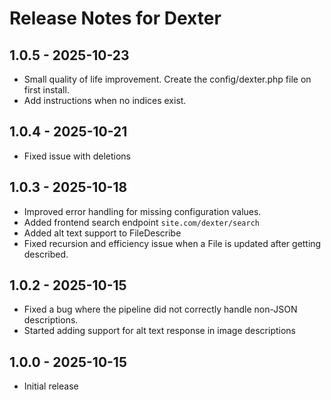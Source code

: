 # Release Notes for Dexter

## 1.0.5 - 2025-10-23
- Small quality of life improvement. Create the config/dexter.php file on first install.
- Add instructions when no indices exist.

## 1.0.4 - 2025-10-21
- Fixed issue with deletions

## 1.0.3 - 2025-10-18
- Improved error handling for missing configuration values.
- Added frontend search endpoint `site.com/dexter/search`
- Added alt text support to FileDescribe
- Fixed recursion and efficiency issue when a File is updated after getting described.

## 1.0.2 - 2025-10-15
- Fixed a bug where the pipeline did not correctly handle non-JSON descriptions.
- Started adding support for alt text response in image descriptions

## 1.0.0 - 2025-10-15
- Initial release

